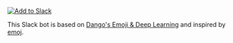 [![Add to Slack](https://platform.slack-edge.com/img/add_to_slack.png)](https://slack.com/oauth/authorize?scope=commands&client_id=54401890742.54416495009)

This Slack bot is based on [Dango's Emoji & Deep Learning](http://getdango.com/emoji-and-deep-learning.html) and inspired by [emoj](https://github.com/sindresorhus/emoj).
